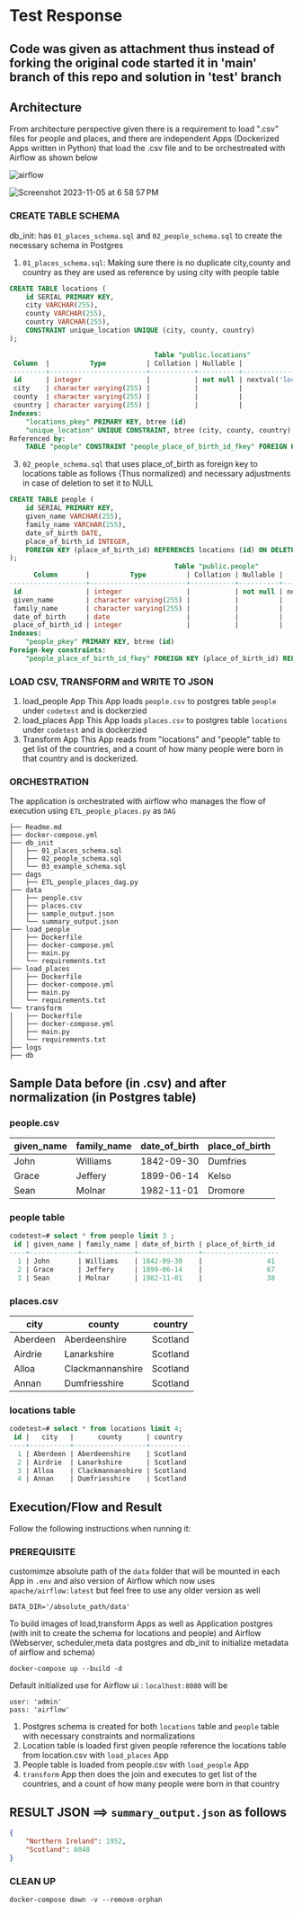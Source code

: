 # Test Response

## Code was given as attachment thus instead of forking the original code started it in 'main' branch of this repo and solution in 'test' branch

## Architecture
From architecture perspective given there is a requirement to load ".csv" files for people and places, and there are independent Apps (Dockerized Apps written in Python) that load the .csv file and to be orchestreated with Airflow as shown below

![airflow](https://github.com/filmonhg/data-engineering-main/assets/9483662/a66f89ab-3c91-4ffb-a375-f00d083b5765)


![Screenshot 2023-11-05 at 6 58 57 PM](https://github.com/filmonhg/data-engineering-main/assets/9483662/73f4daaa-8de3-4a07-9d81-b028302e5511)

### CREATE TABLE SCHEMA
db_init: has `01_places_schema.sql` and `02_people_schema.sql` to create the necessary schema in Postgres

1. `01_places_schema.sql`: Making sure there is no duplicate city,county and country as they are used as reference by using city with people table
```sql
CREATE TABLE locations (
    id SERIAL PRIMARY KEY,
    city VARCHAR(255),
    county VARCHAR(255),
    country VARCHAR(255),
    CONSTRAINT unique_location UNIQUE (city, county, country)
);

                                    Table "public.locations"
 Column  |          Type          | Collation | Nullable |                Default                
---------+------------------------+-----------+----------+---------------------------------------
 id      | integer                |           | not null | nextval('locations_id_seq'::regclass)
 city    | character varying(255) |           |          | 
 county  | character varying(255) |           |          | 
 country | character varying(255) |           |          | 
Indexes:
    "locations_pkey" PRIMARY KEY, btree (id)
    "unique_location" UNIQUE CONSTRAINT, btree (city, county, country)
Referenced by:
    TABLE "people" CONSTRAINT "people_place_of_birth_id_fkey" FOREIGN KEY (place_of_birth_id) REFERENCES locations(id) ON DELETE SET NULL

```
3. `02_people_schema.sql` that uses place_of_birth as foreign key to locations table as follows (Thus normalized) and necessary adjustments in case of deletion to set it to NULL
```sql
CREATE TABLE people (
    id SERIAL PRIMARY KEY,
    given_name VARCHAR(255),
    family_name VARCHAR(255),
    date_of_birth DATE,
    place_of_birth_id INTEGER,
    FOREIGN KEY (place_of_birth_id) REFERENCES locations (id) ON DELETE SET  NULL
);
                                         Table "public.people"
      Column       |          Type          | Collation | Nullable |              Default               
-------------------+------------------------+-----------+----------+------------------------------------
 id                | integer                |           | not null | nextval('people_id_seq'::regclass)
 given_name        | character varying(255) |           |          | 
 family_name       | character varying(255) |           |          | 
 date_of_birth     | date                   |           |          | 
 place_of_birth_id | integer                |           |          | 
Indexes:
    "people_pkey" PRIMARY KEY, btree (id)
Foreign-key constraints:
    "people_place_of_birth_id_fkey" FOREIGN KEY (place_of_birth_id) REFERENCES locations(id) ON DELETE SET NULL
```
### LOAD CSV, TRANSFORM and WRITE TO JSON
1. load_people App
   This App loads `people.csv` to postgres table `people` under `codetest` and is dockerzied
2. load_places App
   This App loads `places.csv` to postgres table `locations` under `codetest` and is dockerzied
3. Transform App
   This App reads from "locations" and "people" table to get list of the countries, and a count of how many people were born in that country and is dockerized.
   
### ORCHESTRATION
The application is orchestrated with airflow who manages the flow of execution using `ETL_people_places.py` as `DAG`
```
├── Readme.md
├── docker-compose.yml
├── db_init
│   ├── 01_places_schema.sql
│   ├── 02_people_schema.sql
│   └── 03_example_schema.sql
├── dags
│   ├── ETL_people_places_dag.py
├── data
│   ├── people.csv
│   ├── places.csv
│   ├── sample_output.json
│   └── summary_output.json
├── load_people
│   ├── Dockerfile
│   ├── docker-compose.yml
│   ├── main.py
│   └── requirements.txt
├── load_places
│   ├── Dockerfile
│   ├── docker-compose.yml
│   ├── main.py
│   └── requirements.txt
└── transform
│   ├── Dockerfile
│   ├── docker-compose.yml
│   ├── main.py
│   └── requirements.txt
├── logs
├── db

```


## Sample Data before (in .csv) and after normalization (in Postgres table)
### people.csv
| given_name | family_name | date_of_birth | place_of_birth |
|------------|-------------|---------------|----------------|
| John       | Williams    | 1842-09-30    | Dumfries       |
| Grace      | Jeffery     | 1899-06-14    | Kelso          |
| Sean       | Molnar      | 1982-11-01    | Dromore        |

### people table
```sql
codetest=# select * from people limit 3 ;
 id | given_name | family_name | date_of_birth | place_of_birth_id 
----+------------+-------------+---------------+-------------------
  1 | John       | Williams    | 1842-09-30    |                41
  2 | Grace      | Jeffery     | 1899-06-14    |                67
  3 | Sean       | Molnar      | 1982-11-01    |                38
 ``` 
### places.csv
| city    | county          | country  |
|---------|-----------------|----------|
| Aberdeen| Aberdeenshire   | Scotland |
| Airdrie | Lanarkshire     | Scotland |
| Alloa   | Clackmannanshire| Scotland |
| Annan   | Dumfriesshire   | Scotland |

### locations table
```sql
codetest=# select * from locations limit 4;
 id |   city   |      county      | country  
----+----------+------------------+----------
  1 | Aberdeen | Aberdeenshire    | Scotland
  2 | Airdrie  | Lanarkshire      | Scotland
  3 | Alloa    | Clackmannanshire | Scotland
  4 | Annan    | Dumfriesshire    | Scotland
```
## Execution/Flow and Result
Follow the following instructions when running it:

### PREREQUISITE
customimze absolute path of the `data` folder that will be mounted in each App in `.env` and also version of Airflow which now uses `apache/airflow:latest` but feel free to use any older version as well


```
DATA_DIR='/absolute_path/data'
```

To build images of load,transform Apps as well as Application postgres (with init to create the schema for locations and people) and Airflow (Webserver, scheduler,meta data postgres and db_init to initialize metadata of airflow and schema) 
```
docker-compose up --build -d
```
Default initialized use for Airflow ui : `localhost:8080` will be 
```
user: 'admin'
pass: 'airflow'  
```
1. Postgres schema is created for both `locations` table and `people` table with necessary constraints and normalizations
2. Location table is loaded first given people reference the locations table from location.csv with `load_places` App
3. People table is loaded from people.csv with `load_people` App
4. `transform` App then does the join and executes to get list of the countries, and a count of how many people were born in that country

## RESULT JSON ==> `summary_output.json` as follows 
```json
{
    "Northern Ireland": 1952,
    "Scotland": 8048
}
```
### CLEAN UP
```
docker-compose down -v --remove-orphan

```